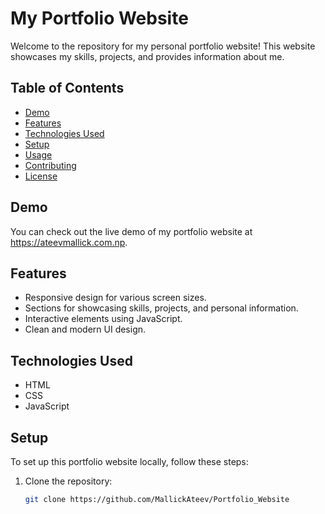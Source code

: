 # My Portfolio Website

Welcome to the repository for my personal portfolio website! This website showcases my skills, projects, and provides information about me.

## Table of Contents

- [Demo](#demo)
- [Features](#features)
- [Technologies Used](#technologies-used)
- [Setup](#setup)
- [Usage](#usage)
- [Contributing](#contributing)
- [License](#license)

## Demo

You can check out the live demo of my portfolio website at https://ateevmallick.com.np.

## Features

- Responsive design for various screen sizes.
- Sections for showcasing skills, projects, and personal information.
- Interactive elements using JavaScript.
- Clean and modern UI design.

## Technologies Used

- HTML
- CSS
- JavaScript

## Setup

To set up this portfolio website locally, follow these steps:

1. Clone the repository:
   ```bash
   git clone https://github.com/MallickAteev/Portfolio_Website
